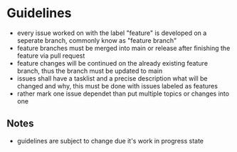 # Guidelines

- every issue worked on with the label "feature" is developed on a seperate branch, commonly know as "feature branch"
- feature branches must be merged into main or release after finishing the feature via pull request
- feature changes will be continued on the already existing feature branch, thus the branch must be updated to main
- issues shall have a tasklist and a precise description what will be changed and why, this must be done with issues labeled as features
- rather mark one issue dependet than put multiple topics or changes into one

## Notes

- guidelines are subject to change due it's work in progress state
